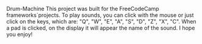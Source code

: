 Drum-Machine
This project was built for the FreeCodeCamp frameworks`projects.
To play sounds, you can click with the mouse or just click on the keys, which are: "Q", "W", "E", "A", "S", "D", "Z", "X", "C". When a pad is clicked, on the display it will appear the name of the sound.
I hope you enjoy!